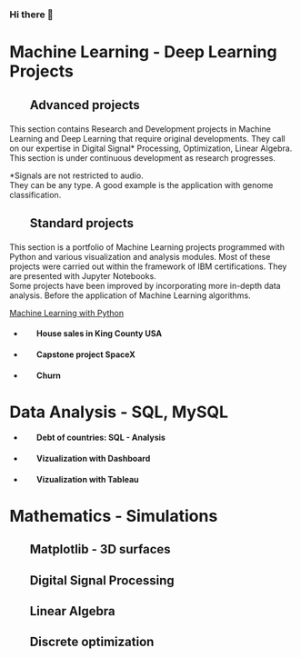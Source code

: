 ### Hi there 👋

# **Machine Learning - Deep Learning Projects**

##  <ul> **Advanced projects** </ul>

This section contains Research and Development projects in Machine Learning and Deep Learning that require original developments. They call on our expertise in Digital Signal* Processing, Optimization, Linear Algebra. <br>
This section is under continuous development as research progresses. <br> 

*Signals are not restricted to audio. <br>
They can be any type. A good example is the application with genome classification.
 



##  <ul> **Standard projects** </ul>

This section is a portfolio of Machine Learning projects programmed with Python and various visualization and analysis modules. Most of these projects were carried out within the framework of IBM certifications. They are presented with Jupyter Notebooks. <br>
  Some projects have been improved by incorporating more in-depth data analysis. Before the application of Machine Learning algorithms.

  [Machine Learning with Python](../../Machine_Learning_with_Python-IBM/README.md)


- #### <ul> **House sales in King County USA**  </ul> 

 
   
- #### <ul> **Capstone project SpaceX**   </ul>  
   
- #### <ul> **Churn**  </ul>


# **Data Analysis - SQL, MySQL**

- #### <ul> **Debt of countries: SQL - Analysis**  </ul>

- #### <ul> **Vizualization with Dashboard** </ul>

- #### <ul> **Vizualization with Tableau** </ul>
 
 

# **Mathematics - Simulations**

## <ul> **Matplotlib - 3D surfaces**   </ul>  
## <ul> **Digital Signal Processing**   </ul>  
## <ul> **Linear Algebra**   </ul>   
## <ul> **Discrete optimization**   </ul>   













<!--
**DrStef/DrStef** is a ✨ _special_ ✨ repository because its `README.md` (this file) appears on your GitHub profile.

Here are some ideas to get you started:

- 🔭 I’m currently working on ...
- 🌱 I’m currently learning ...
- 👯 I’m looking to collaborate on ...
- 🤔 I’m looking for help with ...
- 💬 Ask me about ...
- 📫 How to reach me: ...
- 😄 Pronouns: ...
- ⚡ Fun fact: ...
-->
